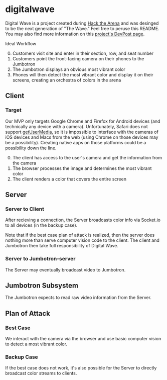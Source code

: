 # digitalwave

Digital Wave is a project created during [Hack the Arena](http://hackthearena.co) and was desinged to be the next generation of "The Wave." Feel free to peruse this README. You may also find more information on this [project's DevPost page](http://devpost.com/software/digital-wave).

Ideal Workflow

0. Customers visit site and enter in their section, row, and seat number
0. Customers point the front-facing camera on their phones to the Jumbotron
0. The Jumbotron displays an obvious most vibrant color
0. Phones will then detect the most vibrant color and display it on their screens, creating an orchestra of colors in the arena

## Client

### Target
Our MVP only targets Google Chrome and Firefox for Android devices (and technically any device with a camera). Unfortunately, Safari does not support [getUserMedia](https://developer.mozilla.org/en-US/docs/Web/API/MediaDevices/getUserMedia), so it is impossible to interface with the cameras of iOS devices and Macs from the web (using Chrome on those devices may be a possibility). Creating native apps on those platforms could be a possibility down the line.

0. The client has access to the user's camera and get the information from the camera
0. The browser processes the image and determines the most vibrant color
0. The client renders a color that covers the entire screen

## Server

### Server to Client

After recieving a connection, the Server broadcasts color info via Socket.io to all devices (in the backup case).

Note that if the best case plan of attack is realized, then the server does nothing more than serve computer vision code to the client. The client and Jumbotron then take full responsibility of Digital Wave. 

### Server to Jumbotron-server
The Server may eventually broadcast video to Jumbotron.

## Jumbotron Subsystem
The Jumbotron expects to read raw video information from the Server.

## Plan of Attack

### Best Case
We interact with the camera via the browser and use basic computer vision to detect a most vibrant color.

### Backup Case
If the best case does not work, it's also possible for the Server to directly broadcast color streams to clients.
